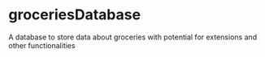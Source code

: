 # groceriesDatabase
A database to store data about groceries with potential for extensions and other functionalities
